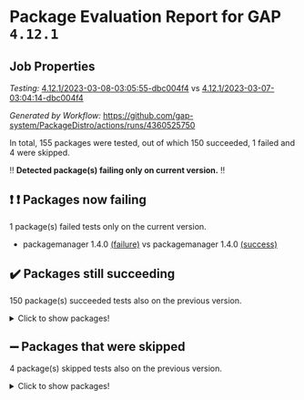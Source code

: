 # Package Evaluation Report for GAP `4.12.1`

## Job Properties

*Testing:* [4.12.1/2023-03-08-03:05:55-dbc004f4](https://github.com/gap-system/PackageDistro/blob/data/reports/4.12.1/2023-03-08-03:05:55-dbc004f4) vs [4.12.1/2023-03-07-03:04:14-dbc004f4](https://github.com/gap-system/PackageDistro/blob/data/reports/4.12.1/2023-03-07-03:04:14-dbc004f4)

*Generated by Workflow:* https://github.com/gap-system/PackageDistro/actions/runs/4360525750

In total, 155 packages were tested, out of which 150 succeeded, 1 failed and 4 were skipped.

:bangbang: **Detected package(s) failing only on current version.** :bangbang:

## :exclamation: :exclamation: Packages now failing

1 package(s) failed tests only on the current version.
- packagemanager 1.4.0 [(failure)](https://github.com/gap-system/PackageDistro/actions/runs/4360525750/jobs/7623710672) vs packagemanager 1.4.0 [(success)](https://github.com/gap-system/PackageDistro/actions/runs/4350009382/jobs/7600499307)

## :heavy_check_mark: Packages still succeeding

150 package(s) succeeded tests also on the previous version.
<details><summary>Click to show packages!</summary>

- 4ti2interface 2023.02-04 [(success)](https://github.com/gap-system/PackageDistro/actions/runs/4360525750/jobs/7623698919)
- ace 5.6.2 [(success)](https://github.com/gap-system/PackageDistro/actions/runs/4360525750/jobs/7623699018)
- aclib 1.3.2 [(success)](https://github.com/gap-system/PackageDistro/actions/runs/4360525750/jobs/7623699106)
- agt 0.3.1 [(success)](https://github.com/gap-system/PackageDistro/actions/runs/4360525750/jobs/7623699194)
- alnuth 3.2.1 [(success)](https://github.com/gap-system/PackageDistro/actions/runs/4360525750/jobs/7623699268)
- anupq 3.3.0 [(success)](https://github.com/gap-system/PackageDistro/actions/runs/4360525750/jobs/7623699359)
- atlasrep 2.1.6 [(success)](https://github.com/gap-system/PackageDistro/actions/runs/4360525750/jobs/7623699459)
- autodoc 2022.10.20 [(success)](https://github.com/gap-system/PackageDistro/actions/runs/4360525750/jobs/7623699581)
- automata 1.15 [(success)](https://github.com/gap-system/PackageDistro/actions/runs/4360525750/jobs/7623699659)
- automgrp 1.3.2 [(success)](https://github.com/gap-system/PackageDistro/actions/runs/4360525750/jobs/7623699736)
- autpgrp 1.11 [(success)](https://github.com/gap-system/PackageDistro/actions/runs/4360525750/jobs/7623699819)
- cap 2023.03-02 [(success)](https://github.com/gap-system/PackageDistro/actions/runs/4360525750/jobs/7623699908)
- caratinterface 2.3.4 [(success)](https://github.com/gap-system/PackageDistro/actions/runs/4360525750/jobs/7623699982)
- cddinterface 2022.11.01 [(success)](https://github.com/gap-system/PackageDistro/actions/runs/4360525750/jobs/7623700066)
- circle 1.6.6 [(success)](https://github.com/gap-system/PackageDistro/actions/runs/4360525750/jobs/7623700160)
- classicpres 1.22 [(success)](https://github.com/gap-system/PackageDistro/actions/runs/4360525750/jobs/7623700244)
- cohomolo 1.6.11 [(success)](https://github.com/gap-system/PackageDistro/actions/runs/4360525750/jobs/7623700322)
- congruence 1.2.5 [(success)](https://github.com/gap-system/PackageDistro/actions/runs/4360525750/jobs/7623700408)
- corelg 1.56 [(success)](https://github.com/gap-system/PackageDistro/actions/runs/4360525750/jobs/7623700492)
- crime 1.6 [(success)](https://github.com/gap-system/PackageDistro/actions/runs/4360525750/jobs/7623700571)
- crisp 1.4.6 [(success)](https://github.com/gap-system/PackageDistro/actions/runs/4360525750/jobs/7623700665)
- crypting 0.10.4 [(success)](https://github.com/gap-system/PackageDistro/actions/runs/4360525750/jobs/7623700778)
- cryst 4.1.25 [(success)](https://github.com/gap-system/PackageDistro/actions/runs/4360525750/jobs/7623700898)
- crystcat 1.1.10 [(success)](https://github.com/gap-system/PackageDistro/actions/runs/4360525750/jobs/7623701018)
- ctbllib 1.3.4 [(success)](https://github.com/gap-system/PackageDistro/actions/runs/4360525750/jobs/7623701113)
- cubefree 1.19 [(success)](https://github.com/gap-system/PackageDistro/actions/runs/4360525750/jobs/7623701214)
- curlinterface 2.3.1 [(success)](https://github.com/gap-system/PackageDistro/actions/runs/4360525750/jobs/7623701314)
- cvec 2.7.6 [(success)](https://github.com/gap-system/PackageDistro/actions/runs/4360525750/jobs/7623701427)
- datastructures 0.3.0 [(success)](https://github.com/gap-system/PackageDistro/actions/runs/4360525750/jobs/7623701538)
- deepthought 1.0.6 [(success)](https://github.com/gap-system/PackageDistro/actions/runs/4360525750/jobs/7623701636)
- design 1.8 [(success)](https://github.com/gap-system/PackageDistro/actions/runs/4360525750/jobs/7623701754)
- difsets 2.3.1 [(success)](https://github.com/gap-system/PackageDistro/actions/runs/4360525750/jobs/7623701856)
- digraphs 1.6.1 [(success)](https://github.com/gap-system/PackageDistro/actions/runs/4360525750/jobs/7623702012)
- edim 1.3.6 [(success)](https://github.com/gap-system/PackageDistro/actions/runs/4360525750/jobs/7623702130)
- example 4.3.4 [(success)](https://github.com/gap-system/PackageDistro/actions/runs/4360525750/jobs/7623702276)
- examplesforhomalg 2023.02-04 [(success)](https://github.com/gap-system/PackageDistro/actions/runs/4360525750/jobs/7623702395)
- factint 1.6.3 [(success)](https://github.com/gap-system/PackageDistro/actions/runs/4360525750/jobs/7623702528)
- ferret 1.0.9 [(success)](https://github.com/gap-system/PackageDistro/actions/runs/4360525750/jobs/7623702648)
- fga 1.4.0 [(success)](https://github.com/gap-system/PackageDistro/actions/runs/4360525750/jobs/7623702766)
- fining 1.5.5 [(success)](https://github.com/gap-system/PackageDistro/actions/runs/4360525750/jobs/7623702890)
- float 1.0.3 [(success)](https://github.com/gap-system/PackageDistro/actions/runs/4360525750/jobs/7623703015)
- format 1.4.3 [(success)](https://github.com/gap-system/PackageDistro/actions/runs/4360525750/jobs/7623703122)
- forms 1.2.9 [(success)](https://github.com/gap-system/PackageDistro/actions/runs/4360525750/jobs/7623703273)
- fplsa 1.2.6 [(success)](https://github.com/gap-system/PackageDistro/actions/runs/4360525750/jobs/7623703371)
- fr 2.4.12 [(success)](https://github.com/gap-system/PackageDistro/actions/runs/4360525750/jobs/7623703520)
- francy 1.2.5 [(success)](https://github.com/gap-system/PackageDistro/actions/runs/4360525750/jobs/7623703618)
- fwtree 1.3 [(success)](https://github.com/gap-system/PackageDistro/actions/runs/4360525750/jobs/7623703713)
- gapdoc 1.6.6 [(success)](https://github.com/gap-system/PackageDistro/actions/runs/4360525750/jobs/7623703830)
- gauss 2023.02-04 [(success)](https://github.com/gap-system/PackageDistro/actions/runs/4360525750/jobs/7623703956)
- gaussforhomalg 2023.02-04 [(success)](https://github.com/gap-system/PackageDistro/actions/runs/4360525750/jobs/7623704056)
- gbnp 1.0.5 [(success)](https://github.com/gap-system/PackageDistro/actions/runs/4360525750/jobs/7623704165)
- generalizedmorphismsforcap 2023.02-01 [(success)](https://github.com/gap-system/PackageDistro/actions/runs/4360525750/jobs/7623704257)
- genss 1.6.8 [(success)](https://github.com/gap-system/PackageDistro/actions/runs/4360525750/jobs/7623704370)
- gradedmodules 2023.02-04 [(success)](https://github.com/gap-system/PackageDistro/actions/runs/4360525750/jobs/7623704488)
- gradedringforhomalg 2023.02-04 [(success)](https://github.com/gap-system/PackageDistro/actions/runs/4360525750/jobs/7623704603)
- grape 4.9.0 [(success)](https://github.com/gap-system/PackageDistro/actions/runs/4360525750/jobs/7623704703)
- groupoids 1.73 [(success)](https://github.com/gap-system/PackageDistro/actions/runs/4360525750/jobs/7623704813)
- grpconst 2.6.4 [(success)](https://github.com/gap-system/PackageDistro/actions/runs/4360525750/jobs/7623704919)
- guarana 0.96.3 [(success)](https://github.com/gap-system/PackageDistro/actions/runs/4360525750/jobs/7623705011)
- guava 3.18 [(success)](https://github.com/gap-system/PackageDistro/actions/runs/4360525750/jobs/7623705100)
- hap 1.53 [(success)](https://github.com/gap-system/PackageDistro/actions/runs/4360525750/jobs/7623705187)
- hapcryst 0.1.15 [(success)](https://github.com/gap-system/PackageDistro/actions/runs/4360525750/jobs/7623705275)
- hecke 1.5.3 [(success)](https://github.com/gap-system/PackageDistro/actions/runs/4360525750/jobs/7623705407)
- help 3.5 [(success)](https://github.com/gap-system/PackageDistro/actions/runs/4360525750/jobs/7623705484)
- homalg 2023.02-05 [(success)](https://github.com/gap-system/PackageDistro/actions/runs/4360525750/jobs/7623705562)
- homalgtocas 2023.02-04 [(success)](https://github.com/gap-system/PackageDistro/actions/runs/4360525750/jobs/7623705662)
- idrel 2.45 [(success)](https://github.com/gap-system/PackageDistro/actions/runs/4360525750/jobs/7623705741)
- images 1.3.1 [(success)](https://github.com/gap-system/PackageDistro/actions/runs/4360525750/jobs/7623705827)
- intpic 0.3.0 [(success)](https://github.com/gap-system/PackageDistro/actions/runs/4360525750/jobs/7623705923)
- io 4.8.1 [(success)](https://github.com/gap-system/PackageDistro/actions/runs/4360525750/jobs/7623706005)
- io_forhomalg 2023.02-04 [(success)](https://github.com/gap-system/PackageDistro/actions/runs/4360525750/jobs/7623706093)
- irredsol 1.4.4 [(success)](https://github.com/gap-system/PackageDistro/actions/runs/4360525750/jobs/7623706185)
- json 2.1.1 [(success)](https://github.com/gap-system/PackageDistro/actions/runs/4360525750/jobs/7623706288)
- jupyterkernel 1.5.0 [(success)](https://github.com/gap-system/PackageDistro/actions/runs/4360525750/jobs/7623706386)
- jupyterviz 1.5.6 [(success)](https://github.com/gap-system/PackageDistro/actions/runs/4360525750/jobs/7623706460)
- kan 1.35 [(success)](https://github.com/gap-system/PackageDistro/actions/runs/4360525750/jobs/7623706539)
- kbmag 1.5.11 [(success)](https://github.com/gap-system/PackageDistro/actions/runs/4360525750/jobs/7623706602)
- laguna 3.9.6 [(success)](https://github.com/gap-system/PackageDistro/actions/runs/4360525750/jobs/7623706708)
- liealgdb 2.2.1 [(success)](https://github.com/gap-system/PackageDistro/actions/runs/4360525750/jobs/7623706792)
- liepring 2.8 [(success)](https://github.com/gap-system/PackageDistro/actions/runs/4360525750/jobs/7623706881)
- liering 2.4.2 [(success)](https://github.com/gap-system/PackageDistro/actions/runs/4360525750/jobs/7623706955)
- linearalgebraforcap 2023.03-01 [(success)](https://github.com/gap-system/PackageDistro/actions/runs/4360525750/jobs/7623707039)
- localizeringforhomalg 2023.02-04 [(success)](https://github.com/gap-system/PackageDistro/actions/runs/4360525750/jobs/7623707135)
- loops 3.4.3 [(success)](https://github.com/gap-system/PackageDistro/actions/runs/4360525750/jobs/7623707236)
- lpres 1.0.3 [(success)](https://github.com/gap-system/PackageDistro/actions/runs/4360525750/jobs/7623707309)
- majoranaalgebras 1.5.1 [(success)](https://github.com/gap-system/PackageDistro/actions/runs/4360525750/jobs/7623708870)
- mapclass 1.4.6 [(success)](https://github.com/gap-system/PackageDistro/actions/runs/4360525750/jobs/7623708961)
- matgrp 0.70 [(success)](https://github.com/gap-system/PackageDistro/actions/runs/4360525750/jobs/7623709051)
- matricesforhomalg 2023.02-04 [(success)](https://github.com/gap-system/PackageDistro/actions/runs/4360525750/jobs/7623709157)
- modisom 2.5.4 [(success)](https://github.com/gap-system/PackageDistro/actions/runs/4360525750/jobs/7623709258)
- modulepresentationsforcap 2023.02-03 [(success)](https://github.com/gap-system/PackageDistro/actions/runs/4360525750/jobs/7623709366)
- modules 2023.02-04 [(success)](https://github.com/gap-system/PackageDistro/actions/runs/4360525750/jobs/7623709468)
- monoidalcategories 2023.02-05 [(success)](https://github.com/gap-system/PackageDistro/actions/runs/4360525750/jobs/7623709574)
- nconvex 2022.09-01 [(success)](https://github.com/gap-system/PackageDistro/actions/runs/4360525750/jobs/7623709672)
- nilmat 1.4.2 [(success)](https://github.com/gap-system/PackageDistro/actions/runs/4360525750/jobs/7623709808)
- nock 1.5 [(success)](https://github.com/gap-system/PackageDistro/actions/runs/4360525750/jobs/7623709898)
- normalizinterface 1.3.5 [(success)](https://github.com/gap-system/PackageDistro/actions/runs/4360525750/jobs/7623710059)
- nq 2.5.9 [(success)](https://github.com/gap-system/PackageDistro/actions/runs/4360525750/jobs/7623710154)
- numericalsgps 1.3.1 [(success)](https://github.com/gap-system/PackageDistro/actions/runs/4360525750/jobs/7623710277)
- openmath 11.5.3 [(success)](https://github.com/gap-system/PackageDistro/actions/runs/4360525750/jobs/7623710411)
- orb 4.9.0 [(success)](https://github.com/gap-system/PackageDistro/actions/runs/4360525750/jobs/7623710550)
- patternclass 2.4.3 [(success)](https://github.com/gap-system/PackageDistro/actions/runs/4360525750/jobs/7623710788)
- permut 2.0.4 [(success)](https://github.com/gap-system/PackageDistro/actions/runs/4360525750/jobs/7623710937)
- polenta 1.3.10 [(success)](https://github.com/gap-system/PackageDistro/actions/runs/4360525750/jobs/7623711055)
- polymaking 0.8.6 [(success)](https://github.com/gap-system/PackageDistro/actions/runs/4360525750/jobs/7623711144)
- primgrp 3.4.4 [(success)](https://github.com/gap-system/PackageDistro/actions/runs/4360525750/jobs/7623711247)
- profiling 2.5.2 [(success)](https://github.com/gap-system/PackageDistro/actions/runs/4360525750/jobs/7623711371)
- qpa 1.34 [(success)](https://github.com/gap-system/PackageDistro/actions/runs/4360525750/jobs/7623711461)
- quagroup 1.8.3 [(success)](https://github.com/gap-system/PackageDistro/actions/runs/4360525750/jobs/7623711540)
- radiroot 2.9 [(success)](https://github.com/gap-system/PackageDistro/actions/runs/4360525750/jobs/7623711607)
- rcwa 4.7.1 [(success)](https://github.com/gap-system/PackageDistro/actions/runs/4360525750/jobs/7623711726)
- rds 1.8 [(success)](https://github.com/gap-system/PackageDistro/actions/runs/4360525750/jobs/7623711795)
- recog 1.4.2 [(success)](https://github.com/gap-system/PackageDistro/actions/runs/4360525750/jobs/7623711896)
- repndecomp 1.3.0 [(success)](https://github.com/gap-system/PackageDistro/actions/runs/4360525750/jobs/7623711977)
- repsn 3.1.0 [(success)](https://github.com/gap-system/PackageDistro/actions/runs/4360525750/jobs/7623712086)
- resclasses 4.7.3 [(success)](https://github.com/gap-system/PackageDistro/actions/runs/4360525750/jobs/7623712152)
- ringsforhomalg 2023.02-05 [(success)](https://github.com/gap-system/PackageDistro/actions/runs/4360525750/jobs/7623712230)
- sco 2023.02-04 [(success)](https://github.com/gap-system/PackageDistro/actions/runs/4360525750/jobs/7623712300)
- scscp 2.4.1 [(success)](https://github.com/gap-system/PackageDistro/actions/runs/4360525750/jobs/7623712381)
- semigroups 5.2.1 [(success)](https://github.com/gap-system/PackageDistro/actions/runs/4360525750/jobs/7623712485)
- sglppow 2.3 [(success)](https://github.com/gap-system/PackageDistro/actions/runs/4360525750/jobs/7623712569)
- sgpviz 0.999.5 [(success)](https://github.com/gap-system/PackageDistro/actions/runs/4360525750/jobs/7623712641)
- simpcomp 2.1.14 [(success)](https://github.com/gap-system/PackageDistro/actions/runs/4360525750/jobs/7623712711)
- singular 2023.02.09 [(success)](https://github.com/gap-system/PackageDistro/actions/runs/4360525750/jobs/7623712781)
- sl2reps 1.1 [(success)](https://github.com/gap-system/PackageDistro/actions/runs/4360525750/jobs/7623712857)
- sla 1.5.3 [(success)](https://github.com/gap-system/PackageDistro/actions/runs/4360525750/jobs/7623712953)
- smallgrp 1.5.2 [(success)](https://github.com/gap-system/PackageDistro/actions/runs/4360525750/jobs/7623713034)
- smallsemi 0.6.13 [(success)](https://github.com/gap-system/PackageDistro/actions/runs/4360525750/jobs/7623713111)
- sonata 2.9.6 [(success)](https://github.com/gap-system/PackageDistro/actions/runs/4360525750/jobs/7623713182)
- sophus 1.27 [(success)](https://github.com/gap-system/PackageDistro/actions/runs/4360525750/jobs/7623713284)
- spinsym 1.5.2 [(success)](https://github.com/gap-system/PackageDistro/actions/runs/4360525750/jobs/7623713364)
- standardff 0.9.4 [(success)](https://github.com/gap-system/PackageDistro/actions/runs/4360525750/jobs/7623713424)
- symbcompcc 1.3.2 [(success)](https://github.com/gap-system/PackageDistro/actions/runs/4360525750/jobs/7623713482)
- thelma 1.3 [(success)](https://github.com/gap-system/PackageDistro/actions/runs/4360525750/jobs/7623713554)
- tomlib 1.2.9 [(success)](https://github.com/gap-system/PackageDistro/actions/runs/4360525750/jobs/7623713695)
- toolsforhomalg 2023.02-06 [(success)](https://github.com/gap-system/PackageDistro/actions/runs/4360525750/jobs/7623713775)
- toric 1.9.5 [(success)](https://github.com/gap-system/PackageDistro/actions/runs/4360525750/jobs/7623713844)
- toricvarieties 2022.07.13 [(success)](https://github.com/gap-system/PackageDistro/actions/runs/4360525750/jobs/7623713926)
- transgrp 3.6.3 [(success)](https://github.com/gap-system/PackageDistro/actions/runs/4360525750/jobs/7623714010)
- ugaly 4.0.3 [(success)](https://github.com/gap-system/PackageDistro/actions/runs/4360525750/jobs/7623714086)
- unipot 1.5 [(success)](https://github.com/gap-system/PackageDistro/actions/runs/4360525750/jobs/7623714200)
- unitlib 4.2.0 [(success)](https://github.com/gap-system/PackageDistro/actions/runs/4360525750/jobs/7623714284)
- utils 0.82 [(success)](https://github.com/gap-system/PackageDistro/actions/runs/4360525750/jobs/7623714345)
- uuid 0.7 [(success)](https://github.com/gap-system/PackageDistro/actions/runs/4360525750/jobs/7623714412)
- walrus 0.9991 [(success)](https://github.com/gap-system/PackageDistro/actions/runs/4360525750/jobs/7623714504)
- wedderga 4.10.3 [(success)](https://github.com/gap-system/PackageDistro/actions/runs/4360525750/jobs/7623714578)
- xmod 2.91 [(success)](https://github.com/gap-system/PackageDistro/actions/runs/4360525750/jobs/7623714678)
- xmodalg 1.23 [(success)](https://github.com/gap-system/PackageDistro/actions/runs/4360525750/jobs/7623714768)
- yangbaxter 0.10.3 [(success)](https://github.com/gap-system/PackageDistro/actions/runs/4360525750/jobs/7623714868)
- zeromqinterface 0.14 [(success)](https://github.com/gap-system/PackageDistro/actions/runs/4360525750/jobs/7623714935)
</details>

## :heavy_minus_sign: Packages that were skipped

4 package(s) skipped tests also on the previous version.
<details><summary>Click to show packages!</summary>

- browse 1.8.21 [(skipped)](https://github.com/gap-system/PackageDistro/actions/runs/4360525750/jobs/7623515089)
- itc 1.5.1 [(skipped)](https://github.com/gap-system/PackageDistro/actions/runs/4360525750/jobs/7623515089)
- polycyclic 2.16 [(skipped)](https://github.com/gap-system/PackageDistro/actions/runs/4360525750/jobs/7623515089)
- xgap 4.31 [(skipped)](https://github.com/gap-system/PackageDistro/actions/runs/4360525750/jobs/7623515089)
</details>


